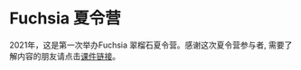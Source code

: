 # Fuchsia 夏令营
2021年，这是第一次举办Fuchsia 翠榴石夏令营。感谢这次夏令营参与者, 需要了解内容的朋友请点击[课件链接](https://drive.google.com/drive/folders/1vIzTeAUhBYKmBi80dL8r4jQJjwxS-N5P?usp=sharing)。

